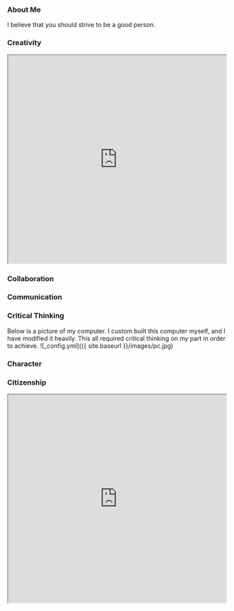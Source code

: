### About Me
I believe that you should strive to be a good person. 

### Creativity

 <iframe src="https://docs.google.com/presentation/d/1HxNRanBZuZLCGuMz5zs2QAxBauKr0aSFQ8FS2m1Mrpo/edit?usp=sharing" width="100%" height="480" allowfullscreen="1"></iframe>


### Collaboration

### Communication

### Critical Thinking
Below is a picture of my computer. I custom built this computer myself, and I have modified it heavily. This all required critical thinking on my part in order to achieve.
![_config.yml]({{ site.baseurl }}/images/pc.jpg)

### Character

### Citizenship
 <iframe src="https://drive.google.com/file/d/1OyltX3IrOuiczXhQ0nkzvUKsyWnaJZGG/preview" width="100%" height="480" allowfullscreen="1"></iframe>
